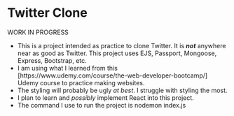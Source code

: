 # Twitter Clone
<p>WORK IN PROGRESS</p>
<ul>
<li>This is a project intended as practice to clone Twitter. It is <b><i>not</i></b> anywhere near as good as Twitter. This project uses EJS, Passport, Mongoose, Express, Bootstrap, etc.</li>
<li>I am using what I learned from this [https://www.udemy.com/course/the-web-developer-bootcamp/] Udemy course to practice making websites.</li>
<li>The styling will probably be ugly <i>at best</i>. I struggle with styling the most.</li>
<li>I plan to learn and <i>possibly</i> implement React into this project.</li>
<li>The command I use to run the project is nodemon index.js</li>
</ul>
